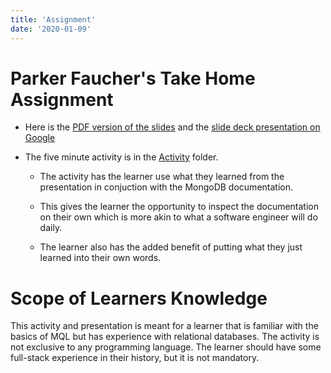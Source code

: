 ```yaml
---
title: 'Assignment'
date: '2020-01-09'
---
```


# Parker Faucher's Take Home Assignment

* Here is the [PDF version of the slides](./Slides/MongoDB-Slide-Deck.pdf) and the [slide deck presentation on Google](https://docs.google.com/presentation/d/194re6kxDcqaOAHMuKarTOMshiwjR-OOTtNbVbmLt2NM/edit?usp=sharing)

* The five minute activity is in the [Activity](./Activity/explainer.md) folder.

    * The activity has the learner use what they learned from the presentation in conjuction with the MongoDB documentation.

    * This gives the learner the opportunity to inspect the documentation on their own which is more akin to what a software engineer will do daily.

    * The learner also has the added benefit of putting what they just learned into their own words.

# Scope of Learners Knowledge

  This activity and presentation is meant for a learner that is familiar with the basics of MQL but has experience with relational databases. The activity is not exclusive to any programming language. The learner should have some full-stack experience in their history, but it is not mandatory.